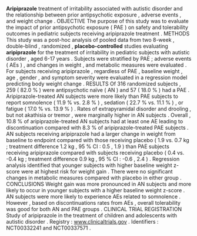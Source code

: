 **Aripiprazole** treatment of irritability associated with autistic disorder and the relationship between prior antipsychotic exposure , adverse events , and weight change . OBJECTIVE The purpose of this study was to evaluate the impact of prior antipsychotic exposure ( PAE ) on safety and tolerability outcomes in pediatric subjects receiving aripiprazole treatment . METHODS This study was a post-hoc analysis of pooled data from two 8-week , double-blind , randomized , **placebo-controlled** studies evaluating **aripiprazole** for the treatment of irritability in pediatric subjects with autistic disorder , aged 6-17 years . Subjects were stratified by PAE ; adverse events ( AEs ) , and changes in weight , and metabolic measures were evaluated . For subjects receiving aripiprazole , regardless of PAE , baseline weight , age , gender , and symptom severity were evaluated in a regression model predicting body weight change . RESULTS Of 316 randomized subjects , 259 ( 82.0 % ) were antipsychotic naïve ( AN ) and 57 ( 18.0 % ) had a PAE . Aripiprazole-treated AN subjects were more likely than PAE subjects to report somnolence ( 11.9 % vs. 2.8 % ) , sedation ( 22.7 % vs. 11.1 % ) , or fatigue ( 17.0 % vs. 13.9 % ) . Rates of extrapyramidal disorder and drooling , but not akathisia or tremor , were marginally higher in AN subjects . Overall , 10.8 % of aripiprazole-treated AN subjects had at least one AE leading to discontinuation compared with 8.3 % of aripiprazole-treated PAE subjects . AN subjects receiving aripiprazole had a larger change in weight from baseline to endpoint compared with those receiving placebo ( 1.9 vs. 0.7 kg ; treatment difference 1.2 kg , 95 % CI : 0.5 , 1.9 ) than PAE subjects receiving aripiprazole compared with subjects receiving placebo ( 0.4 vs. -0.4 kg ; treatment difference 0.9 kg , 95 % CI : -0.6 , 2.4 ) . Regression analysis identified that younger subjects with higher baseline weight z-score were at highest risk for weight gain . There were no significant changes in metabolic measures compared with placebo in either group . CONCLUSIONS Weight gain was more pronounced in AN subjects and more likely to occur in younger subjects with a higher baseline weight z-score . AN subjects were more likely to experience AEs related to somnolence . However , based on discontinuations rates from AEs , overall tolerability was good for both AN and PAE groups . CLINICAL TRIAL REGISTRATION Study of aripiprazole in the treatment of children and adolescents with autistic disorder . Registry : www.clinicaltrials.gov . Identifiers : NCT00332241 and NCT00337571 . 